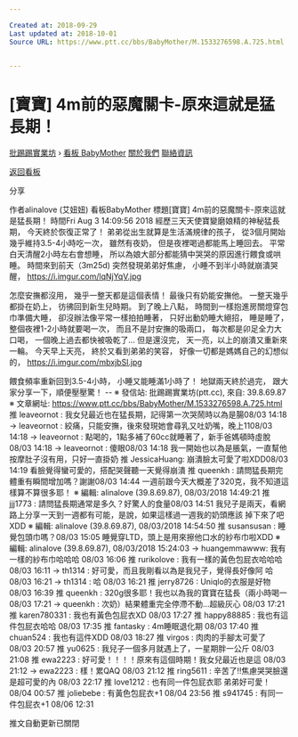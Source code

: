 ```yaml
---

Created at: 2018-09-29
Last updated at: 2018-10-01
Source URL: https://www.ptt.cc/bbs/BabyMother/M.1533276598.A.725.html


---
```


# [寶寶] 4m前的惡魔關卡-原來這就是猛長期！


[批踢踢實業坊](https://www.ptt.cc/bbs/) › [看板 BabyMother](https://www.ptt.cc/bbs/BabyMother/index.html) [關於我們](https://www.ptt.cc/about.html) [聯絡資訊](https://www.ptt.cc/contact.html)

[返回看板](https://www.ptt.cc/bbs/BabyMother/index.html)

分享

作者alinalove (艾妞妞)
看板BabyMother
標題\[寶寶\] 4m前的惡魔關卡-原來這就是猛長期！
時間Fri Aug 3 14:09:56 2018
經歷三天天使寶變磨娘精的神秘猛長期， 今天終於恢復正常了！ 弟弟從出生就算是生活滿規律的孩子， 從3個月開始幾乎維持3.5-4小時吃一次， 雖然有夜奶， 但是夜裡喝過都能馬上睡回去。 平常白天清醒2小時左右會想睡， 所以為娘大部分都能猜中哭哭的原因進行餵食或哄睡。 時間來到前天（3m25d) 突然發現弟弟好焦慮， 小睡不到半小時就崩潰哭醒， <https://i.imgur.com/lqNjYqV.jpg>

怎麼安撫都沒用， 幾乎一整天都是這個表情！ 最後只有奶能安撫他。 一整天幾乎都掛在奶上， 彷彿回到新生兒時期。 到了晚上八點， 時間到一樣抱進房關燈穿包巾準備大睡， 卻沒辦法像平常一樣拍拍睡著， 只好出動奶睡大絕招， 睡是睡了， 整個夜裡1-2小時就要喝一次， 而且不是討安撫的吸兩口， 每次都是卯足全力大口喝， 一個晚上過去都快被吸乾了... 但是還沒完， 天一亮，以上的崩潰又重新來一輪。 今天早上天亮， 終於又看到弟弟的笑容， 好像一切都是媽媽自己的幻想似的， <https://i.imgur.com/mbxjbSl.jpg>

餵食頻率重新回到3.5-4小時， 小睡又能睡滿1小時了！ 地獄兩天終於過完， 跟大家分享一下，順便壓壓驚！ -- ※ 發信站: 批踢踢實業坊(ptt.cc), 來自: 39.8.69.87 ※ 文章網址: <https://www.ptt.cc/bbs/BabyMother/M.1533276598.A.725.html>
推 leaveornot : 我女兒最近也在猛長期，記得第一次哭鬧時以為是腸08/03 14:18
→ leaveornot : 絞痛，只能安撫，後來發現她會尋乳又吐奶嘴，晚上1108/03 14:18
→ leaveornot : 點喝的，1點多補了60cc就睡著了，新手爸媽頓時虛脫08/03 14:18
→ leaveornot : 傻眼08/03 14:18
我一開始也以為是脹氣，一直幫他按摩肚子沒有用，只好一直掛奶
推 JessicaHuang: 崩潰臉太可愛了啦XDD08/03 14:19
看臉覺得蠻可愛的，搭配哭聲聽一天覺得崩潰
推 queenkh : 請問猛長期完體重有瞬間增加嗎？謝謝08/03 14:44
一週前跟今天大概差了320克，我不知道這樣算不算很多耶！ ※ 編輯: alinalove (39.8.69.87), 08/03/2018 14:49:21
推 jjj1773 : 請問猛長期通常是多久？好驚人的食量08/03 14:51
我兒子是兩天，看網路上分享一天到一週都有可能，是說，如果這樣過一週我的奶頭應該 掉下來了吧XDD ※ 編輯: alinalove (39.8.69.87), 08/03/2018 14:54:50
推 susansusan : 睡覺包頭巾嗎？08/03 15:05
睡覺穿LTD，頭上是用來擦他口水的紗布巾啦XDD ※ 編輯: alinalove (39.8.69.87), 08/03/2018 15:24:03
→ huangemmawww: 我有一樣的紗布巾哈哈哈 08/03 16:06
推 rurikolove : 我有一樣的黃色包屁衣哈哈哈 08/03 16:11
→ th1314 : 好可愛，而且我剛看以為是我兒子，覺得長好像阿 哈 08/03 16:21
→ th1314 : 哈 08/03 16:21
推 jerry8726 : Uniqlo的衣服是好物 08/03 16:39
推 queenkh : 320g很多耶！我也以為我的寶寶在猛長（兩小時喝一 08/03 17:21
→ queenkh : 次奶）結果體重完全停滯不動...超級灰心 08/03 17:21
推 karen780331 : 我也有黃色包屁衣XD 08/03 17:27
推 happy88885 : 我也有這件包屁衣哈哈 08/03 17:35
推 fantasky : 4m睡眠退化期 08/03 17:40
推 chuan524 : 我也有這件XDD 08/03 18:27
推 virgos : 肉肉的手腳太可愛了 08/03 20:57
推 yu0625 : 我兒子一個多月就遇上了，一星期胖一公斤 08/03 21:08
推 ewa2223 : 好可愛！！！！原來有這個時期！我女兒最近也是這 08/03 21:12
→ ewa2223 : 樣！累QAQ 08/03 21:12
推 ring5611 : 辛苦了!!焦慮哭哭臉還是超可愛的內 08/03 22:17
推 love1212 : 也有同一件包屁衣耶 弟弟好可愛！ 08/04 00:57
推 joliebebe : 有黃色包屁衣+1 08/04 23:56
推 s941745 : 有同一件包屁衣+1 08/06 12:31

推文自動更新已關閉

